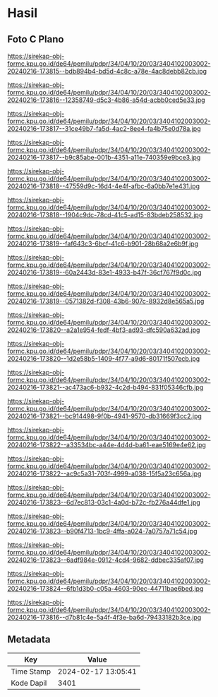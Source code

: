 # Hasil

## Foto C Plano

https://sirekap-obj-formc.kpu.go.id/de64/pemilu/pdpr/34/04/10/20/03/3404102003002-20240216-173815--bdb894b4-bd5d-4c8c-a78e-4ac8debb82cb.jpg

https://sirekap-obj-formc.kpu.go.id/de64/pemilu/pdpr/34/04/10/20/03/3404102003002-20240216-173816--12358749-d5c3-4b86-a54d-acbb0ced5e33.jpg

https://sirekap-obj-formc.kpu.go.id/de64/pemilu/pdpr/34/04/10/20/03/3404102003002-20240216-173817--31ce49b7-fa5d-4ac2-8ee4-fa4b75e0d78a.jpg

https://sirekap-obj-formc.kpu.go.id/de64/pemilu/pdpr/34/04/10/20/03/3404102003002-20240216-173817--b9c85abe-001b-4351-a11e-740359e9bce3.jpg

https://sirekap-obj-formc.kpu.go.id/de64/pemilu/pdpr/34/04/10/20/03/3404102003002-20240216-173818--47559d9c-16d4-4e4f-afbc-6a0bb7e1e431.jpg

https://sirekap-obj-formc.kpu.go.id/de64/pemilu/pdpr/34/04/10/20/03/3404102003002-20240216-173818--1904c9dc-78cd-41c5-ad15-83bdeb258532.jpg

https://sirekap-obj-formc.kpu.go.id/de64/pemilu/pdpr/34/04/10/20/03/3404102003002-20240216-173819--faf643c3-6bcf-41c6-b901-28b68a2e6b9f.jpg

https://sirekap-obj-formc.kpu.go.id/de64/pemilu/pdpr/34/04/10/20/03/3404102003002-20240216-173819--60a2443d-83e1-4933-b47f-36cf767f9d0c.jpg

https://sirekap-obj-formc.kpu.go.id/de64/pemilu/pdpr/34/04/10/20/03/3404102003002-20240216-173819--0571382d-f308-43b6-907c-8932d8e565a5.jpg

https://sirekap-obj-formc.kpu.go.id/de64/pemilu/pdpr/34/04/10/20/03/3404102003002-20240216-173820--a2a1e954-fedf-4bf3-ad93-dfc590a632ad.jpg

https://sirekap-obj-formc.kpu.go.id/de64/pemilu/pdpr/34/04/10/20/03/3404102003002-20240216-173820--1d2e58b5-1409-4f77-a9d6-80171f507ecb.jpg

https://sirekap-obj-formc.kpu.go.id/de64/pemilu/pdpr/34/04/10/20/03/3404102003002-20240216-173821--ac473ac6-b932-4c2d-b494-831f05346cfb.jpg

https://sirekap-obj-formc.kpu.go.id/de64/pemilu/pdpr/34/04/10/20/03/3404102003002-20240216-173821--bc914498-9f0b-4941-9570-db31669f3cc2.jpg

https://sirekap-obj-formc.kpu.go.id/de64/pemilu/pdpr/34/04/10/20/03/3404102003002-20240216-173822--a33534bc-a44e-4d4d-ba61-eae5169e4e62.jpg

https://sirekap-obj-formc.kpu.go.id/de64/pemilu/pdpr/34/04/10/20/03/3404102003002-20240216-173822--ac9c5a31-703f-4999-a038-15f5a23c656a.jpg

https://sirekap-obj-formc.kpu.go.id/de64/pemilu/pdpr/34/04/10/20/03/3404102003002-20240216-173823--6d7ec813-03c1-4a0d-b72c-fb276a44dfe1.jpg

https://sirekap-obj-formc.kpu.go.id/de64/pemilu/pdpr/34/04/10/20/03/3404102003002-20240216-173823--b90f4713-1bc9-4ffa-a024-7a0757a71c54.jpg

https://sirekap-obj-formc.kpu.go.id/de64/pemilu/pdpr/34/04/10/20/03/3404102003002-20240216-173823--6adf984e-0912-4cd4-9682-ddbec335af07.jpg

https://sirekap-obj-formc.kpu.go.id/de64/pemilu/pdpr/34/04/10/20/03/3404102003002-20240216-173824--6fb1d3b0-c05a-4603-90ec-44711bae6bed.jpg

https://sirekap-obj-formc.kpu.go.id/de64/pemilu/pdpr/34/04/10/20/03/3404102003002-20240216-173816--d7b81c4e-5a4f-4f3e-ba6d-79433182b3ce.jpg


## Metadata

| Key        | Value               |
| ---------- | ------------------- |
| Time Stamp | 2024-02-17 13:05:41 |
| Kode Dapil | 3401                |



